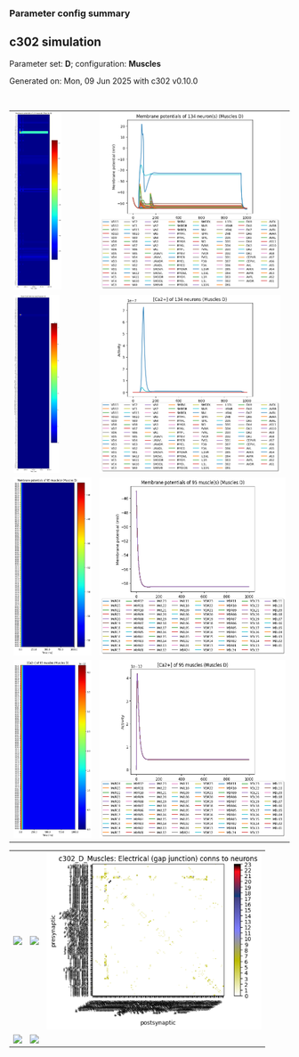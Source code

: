 ### Parameter config summary 
<h2>c302 simulation</h2>
<p>Parameter set: <b>D</b>; configuration: <b>Muscles</b></p>
<p>Generated on: Mon, 09 Jun 2025 with c302 v0.10.0</p><br/>
<table>

<tr>
  <td><a href="images/neurons_D_Muscles.png"><img alt=" " src="images/neurons_D_Muscles.png" height="320"/></a></td>
  <td><a href="images/traces_neuron_Muscles_D.png"><img alt=" " src="images/traces_neuron_Muscles_D.png" height="320"/></a></td>
</tr>

<tr>
  <td><a href="images/neuron_activity_D_Muscles.png"><img alt=" " src="images/neuron_activity_D_Muscles.png" height="320"/></a></td>
  <td><a href="images/traces_neuron_activity_Muscles_D.png"><img alt=" " src="images/traces_neuron_activity_Muscles_D.png" height="320"/></a></td>
</tr>

<tr>
  <td><a href="images/muscles_D_Muscles.png"><img alt=" " src="images/muscles_D_Muscles.png" height="320"/></a></td>
  <td><a href="images/traces_muscles_Muscles_D.png"><img alt=" " src="images/traces_muscles_Muscles_D.png" height="320"/></a></td>
</tr>

<tr>
  <td><a href="images/muscle_activity_D_Muscles.png"><img alt=" " src="images/muscle_activity_D_Muscles.png" height="320"/></a></td>
  <td><a href="images/traces_muscles_activity_Muscles_D.png"><img alt=" " src="images/traces_muscles_activity_Muscles_D.png" height="320"/></a></td>
</tr>
</table>
<table>

<tr><td><a href="images/c302_D_Muscles_exc_to_neurons.png"><img alt=" " src="images/c302_D_Muscles_exc_to_neurons.png" height="320"/></a></td>

  <td><a href="images/c302_D_Muscles_inh_to_neurons.png"><img alt=" " src="images/c302_D_Muscles_inh_to_neurons.png" height="320"/></a></td>

  <td><a href="images/c302_D_Muscles_elec_neurons_neurons.png"><img alt=" " src="images/c302_D_Muscles_elec_neurons_neurons.png" height="320"/></a></td></tr>

<tr><td><a href="images/c302_D_Muscles_exc_to_muscles.png"><img alt=" " src="images/c302_D_Muscles_exc_to_muscles.png" height="320"/></a></td>

  <td><a href="images/c302_D_Muscles_inh_to_muscles.png"><img alt=" " src="images/c302_D_Muscles_inh_to_muscles.png" height="320"/></a></td></tr>
</table>
